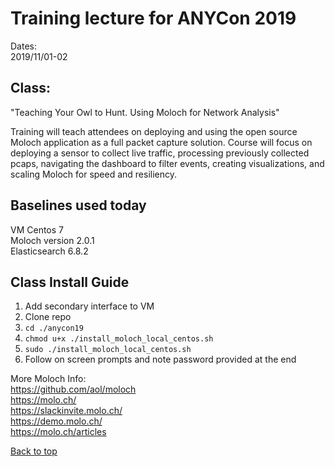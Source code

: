 # Training lecture for ANYCon 2019  

Dates:  
2019/11/01-02  

## Class:  
"Teaching Your Owl to Hunt. Using Moloch for Network Analysis"

Training will teach attendees on deploying and using the open source Moloch application as a full packet capture solution.  Course will focus on deploying a sensor to collect live traffic, processing previously collected pcaps, navigating the dashboard to filter events, creating visualizations, and scaling Moloch for speed and resiliency.

## Baselines used today  
VM Centos 7  
Moloch version 2.0.1  
Elasticsearch 6.8.2

## Class Install Guide  
1. Add secondary interface to VM  
2. Clone repo  
3. `cd ./anycon19`  
4. `chmod u+x ./install_moloch_local_centos.sh`  
5. `sudo ./install_moloch_local_centos.sh`  
6. Follow on screen prompts and note password provided at the end  

More Moloch Info:  
https://github.com/aol/moloch  
https://molo.ch/  
https://slackinvite.molo.ch/  
https://demo.molo.ch/  
https://molo.ch/articles  

<a href="#top">Back to top</a>  
